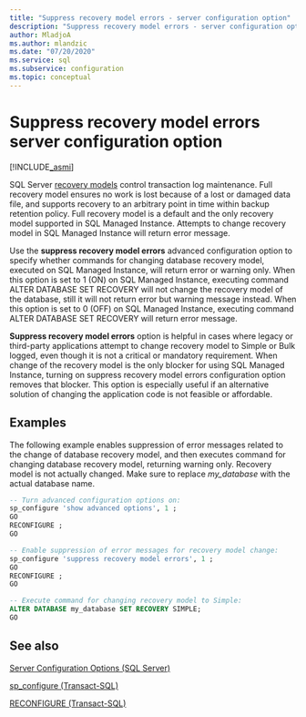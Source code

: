 ```yaml
---
title: "Suppress recovery model errors - server configuration option"
description: "Suppress recovery model errors - server configuration option"
author: MladjoA
ms.author: mlandzic
ms.date: "07/20/2020"
ms.service: sql
ms.subservice: configuration
ms.topic: conceptual
---
```


# Suppress recovery model errors server configuration option

[!INCLUDE[_asmi](../../includes/applies-to-version/asmi.md)]

SQL Server [recovery models](../../relational-databases/backup-restore/recovery-models-sql-server.md) control transaction log maintenance. Full recovery model ensures no work is lost because of a lost or damaged data file, and supports recovery to an arbitrary point in time within backup retention policy. Full recovery model is a default and the only recovery model supported in SQL Managed Instance. Attempts to change recovery model in SQL Managed Instance will return error message.

Use the **suppress recovery model errors** advanced configuration option to specify whether commands for changing database recovery model, executed on SQL Managed Instance, will return error or warning only. When this option is set to 1 (ON) on SQL Managed Instance, executing command ALTER DATABASE SET RECOVERY will not change the recovery model of the database, still it will not return error but warning message instead. When this option is set to 0 (OFF) on SQL Managed Instance, executing command ALTER DATABASE SET RECOVERY will return error message.

**Suppress recovery model errors** option is helpful in cases where legacy or third-party applications attempt to change recovery model to Simple or Bulk logged, even though it is not a critical or mandatory requirement. When change of the recovery model is the only blocker for using SQL Managed Instance, turning on suppress recovery model errors configuration option removes that blocker. This option is especially useful if an alternative solution of changing the application code is not feasible or affordable.

## Examples

The following example enables suppression of error messages related to the change of database recovery model, and then executes command for changing database recovery model, returning warning only. Recovery model is not actually changed. Make sure to replace *my_database* with the actual database name.

```sql
-- Turn advanced configuration options on:
sp_configure 'show advanced options', 1 ;  
GO
RECONFIGURE ;  
GO

-- Enable suppression of error messages for recovery model change:
sp_configure 'suppress recovery model errors', 1 ;  
GO
RECONFIGURE ;  
GO

-- Execute command for changing recovery model to Simple:
ALTER DATABASE my_database SET RECOVERY SIMPLE;
GO
```

## See also

[Server Configuration Options &#40;SQL Server&#41;](../../database-engine/configure-windows/server-configuration-options-sql-server.md)

[sp_configure &#40;Transact-SQL&#41;](../../relational-databases/system-stored-procedures/sp-configure-transact-sql.md)

[RECONFIGURE &#40;Transact-SQL&#41;](../../t-sql/language-elements/reconfigure-transact-sql.md)